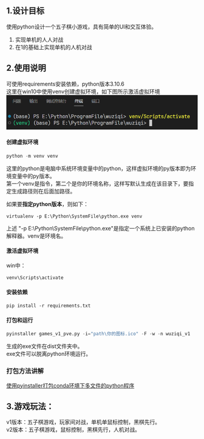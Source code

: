 ## 1.设计目标
使用python设计一个五子棋小游戏，具有简单的UI和交互体验。
1. 实现单机的人人对战  
2. 在1的基础上实现单机的人机对战

## 2.使用说明
可使用requirements安装依赖，python版本3.10.6  
这里在win10中使用venv创建虚拟环境，如下图所示激活虚拟环境  
![alt text](image.png)

#### 创建虚拟环境
```python
python -m venv venv
```
这里的python是电脑中系统环境变量中的python，这样虚拟环境的py版本即为环境变量中的py版本。  
第一个venv是指令，第二个是你的环境名称，这样写默认生成在该目录下，要指定生成路径则在后面加路径。  

如果要**指定python版本**，则如下：
```
virtualenv -p E:\Python\SystemFile\python.exe venv
```
上述 "-p E:\Python\SystemFile\python.exe"是指定一个系统上已安装的python解释器。venv是环境名。

#### 激活虚拟环境
win中：
```
venv\Scripts\activate
```
#### 安装依赖
```
pip install -r requirements.txt
```

#### 打包和运行
```python
pyinstaller games_v1_pve.py -i="path\你的图标.ico" -F -w -n wuziqi_v1
```
生成的exe文件在dist文件夹中。  
exe文件可以脱离python环境运行。

### 打包方法讲解
[使用pyinstaller打包conda环境下多文件的python程序](https://www.yuque.com/u39067637/maezfz/qqm6xavvkp00blyb#L2q2w)

## 3.游戏玩法：
v1版本：五子棋游戏，玩家间对战，单机单鼠标控制，黑棋先行。  
v2版本：五子棋游戏，鼠标控制，黑棋先行，人机对战。
